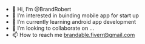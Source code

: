 - 👋 Hi, I’m @BrandRobert
- 👀 I’m interested in buinding mobile app for start up
- 🌱 I’m currently learning android app development
- 💞️ I’m looking to collaborate on ...
- 📫 How to reach me brandable.fiverr@gmail.com

<!---
BrandRobert/BrandRobert is a ✨ special ✨ repository because its `README.md` (this file) appears on your GitHub profile.
You can click the Preview link to take a look at your changes.
--->
